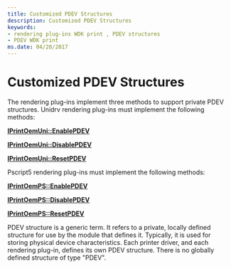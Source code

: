 ```yaml
---
title: Customized PDEV Structures
description: Customized PDEV Structures
keywords:
- rendering plug-ins WDK print , PDEV structures
- PDEV WDK print
ms.date: 04/20/2017
---
```


# Customized PDEV Structures





The rendering plug-ins implement three methods to support private PDEV structures. Unidrv rendering plug-ins must implement the following methods:

[**IPrintOemUni::EnablePDEV**](/windows-hardware/drivers/ddi/prcomoem/nf-prcomoem-iprintoemuni-enablepdev)

[**IPrintOemUni::DisablePDEV**](/windows-hardware/drivers/ddi/prcomoem/nf-prcomoem-iprintoemuni-disablepdev)

[**IPrintOemUni::ResetPDEV**](/windows-hardware/drivers/ddi/prcomoem/nf-prcomoem-iprintoemuni-resetpdev)

Pscript5 rendering plug-ins must implement the following methods:

[**IPrintOemPS::EnablePDEV**](/windows-hardware/drivers/ddi/prcomoem/nf-prcomoem-iprintoemps-enablepdev)

[**IPrintOemPS::DisablePDEV**](/windows-hardware/drivers/ddi/prcomoem/nf-prcomoem-iprintoemps-disablepdev)

[**IPrintOemPS::ResetPDEV**](/windows-hardware/drivers/ddi/prcomoem/nf-prcomoem-iprintoemps-resetpdev)

PDEV structure is a generic term. It refers to a private, locally defined structure for use by the module that defines it. Typically, it is used for storing physical device characteristics. Each printer driver, and each rendering plug-in, defines its own PDEV structure. There is no globally defined structure of type "PDEV".

 

